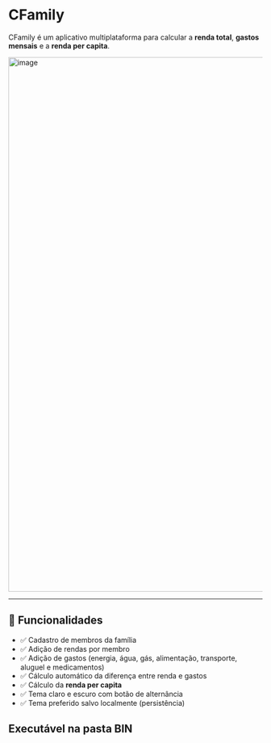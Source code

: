 # CFamily

CFamily é um aplicativo multiplataforma para calcular a **renda total**, **gastos mensais** e a **renda per capita**.

<img width="1704" height="1059" alt="image" src="https://github.com/user-attachments/assets/429721aa-4c57-485b-a7fd-80fa3b0acd2e" />

---

## 📱 Funcionalidades

- ✅ Cadastro de membros da família
- ✅ Adição de rendas por membro
- ✅ Adição de gastos (energia, água, gás, alimentação, transporte, aluguel e medicamentos)
- ✅ Cálculo automático da diferença entre renda e gastos
- ✅ Cálculo da **renda per capita**
- ✅ Tema claro e escuro com botão de alternância
- ✅ Tema preferido salvo localmente (persistência)

## Executável na pasta BIN
  
